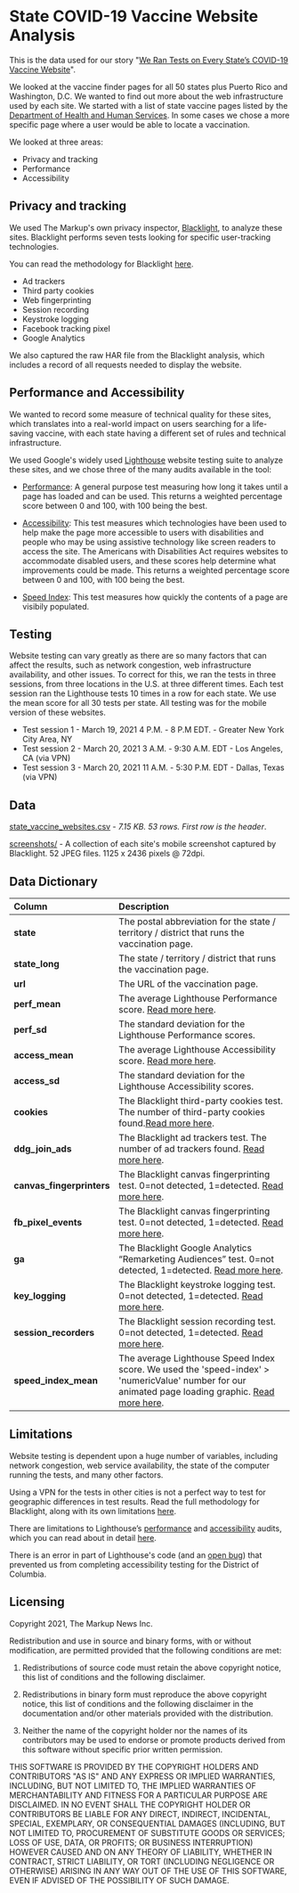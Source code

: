 # State COVID-19 Vaccine Website Analysis

This is the data used for our story "[We Ran Tests on Every State’s COVID-19 Vaccine Website](https://themarkup.org/coronavirus/2021/03/24/we-ran-tests-on-every-states-covid-19-vaccine-website)".

We looked at the vaccine finder pages for all 50 states plus Puerto Rico and Washington, D.C. We wanted to find out more about the web infrastructure used by each site. We started with a list of state vaccine pages listed by the [Department of Health and Human Services](https://www.vaccines.gov/get-vaccinated). In some cases we chose a more specific page where a user would be able to locate a vaccination.

We looked at three areas:

- Privacy and tracking
- Performance
- Accessibility

## Privacy and tracking

We used The Markup's own privacy inspector, [Blacklight](https://themarkup.org/blacklight), to analyze these sites. Blacklight performs seven tests looking for specific user-tracking technologies.

You can read the methodology for Blacklight [here](https://themarkup.org/blacklight/2020/09/22/how-we-built-a-real-time-privacy-inspector). 

- Ad trackers
- Third party cookies
- Web fingerprinting
- Session recording
- Keystroke logging
- Facebook tracking pixel
- Google Analytics

We also captured the raw HAR file from the Blacklight analysis, which includes a record of all requests needed to display the website. 

## Performance and Accessibility

We wanted to record some measure of technical quality for these sites, which translates into a real-world impact on users searching for a life-saving vaccine, with each state having a different set of rules and technical infrastructure.

We used Google's widely used [Lighthouse](https://developers.google.com/web/tools/lighthouse#cli) website testing suite to analyze these sites, and we chose three of the many audits available in the tool:

- [Performance](https://web.dev/lighthouse-performance/): A general purpose test measuring how long it takes until a page has loaded and can be used. This returns a weighted percentage score between 0 and 100, with 100 being the best.  

- [Accessibility](https://web.dev/lighthouse-accessibility/): This test measures which technologies have been used to help make the page more accessible to users with disabilities and people who may be using assistive technology like screen readers to access the site. The Americans with Disabilities Act requires websites to accommodate disabled users, and these scores help determine what improvements could be made. This returns a weighted percentage score between 0 and 100, with 100 being the best.

- [Speed Index](https://web.dev/lighthouse-accessibility/): This test measures how quickly the contents of a page are visibily populated. 

## Testing
Website testing can vary greatly as there are so many factors that can affect the results, such as network congestion, web infrastructure availability, and other issues. To correct for this, we ran the tests in three sessions, from three locations in the U.S. at three different times. Each test session ran the Lighthouse tests 10 times in a row for each state. We use the mean score for all 30 tests per state. All testing was for the mobile version of these websites. 

- Test session 1 - March 19, 2021 4 P.M. - 8 P.M EDT. - Greater New York City Area, NY 
- Test session 2 - March 20, 2021 3 A.M. - 9:30 A.M. EDT - Los Angeles, CA (via VPN)
- Test session 3 - March 20, 2021 11 A.M. - 5:30 P.M. EDT - Dallas, Texas (via VPN)

## Data
[state_vaccine_websites.csv](https://github.com/the-markup/state_covid-19-vaccine_websites_audit/blob/main/state_vaccine_websites.csv) - *7.15 KB. 53 rows. First row is the header*.

[screenshots/](https://github.com/the-markup/state_covid-19-vaccine_websites_audit/tree/main/screenshots) - A collection of each site's mobile screenshot captured by Blacklight. 52 JPEG files. 1125 x 2436 pixels @ 72dpi. 

## Data Dictionary 
												

<table border="0" class="dataframe">
  <thead>
    <tr style="text-align: left;">
      <th>Column</th>
      <th>Description</th>
    </tr>
  </thead>
  <tbody>
    <tr>
      <td><strong>state</strong></td>
      <td>The postal abbreviation for the state / territory / district that runs the vaccination page.</td>
    </tr>
    <tr>
      <td><strong>state_long</strong></td>
      <td>The state / territory / district that runs the vaccination page.</td>
    </tr>
     <tr>
      <td><strong>url</strong></td>
      <td>The URL of the vaccination page. </td>
    </tr>
     <tr>
      <td><strong>perf_mean</strong></td>
      <td>The average Lighthouse Performance score. <a href='https://web.dev/lighthouse-performance/'>Read more here</a>.</td>
    </tr>
     <tr>
      <td><strong>perf_sd</strong></td>
      <td>The standard deviation for the Lighthouse Performance scores.</td>
    </tr>
     <tr>
      <td><strong>access_mean</strong></td>
      <td>The average Lighthouse Accessibility score. <a href='https://web.dev/lighthouse-accessibility/'>Read more here</a>.</td>
    </tr>
     <tr>
      <td><strong>access_sd</strong></td>
      <td>The standard deviation for the Lighthouse Accessibility scores.</td>
    </tr>
        <tr>
      <td><strong>cookies</strong></td>
      <td>The Blacklight third-party cookies test. The number of third-party cookies found.<a href='https://themarkup.org/blacklight/2020/09/22/how-we-built-a-real-time-privacy-inspector#third-party-cookies'>Read more here</a>.</td>
    </tr>
        <tr>
      <td><strong>ddg_join_ads</strong></td>
      <td>The Blacklight ad trackers test. The number of ad trackers found. <a href='https://themarkup.org/blacklight/2020/09/22/how-we-built-a-real-time-privacy-inspector#ad-trackers'>Read more here</a>.</td>
    </tr>
        <tr>
      <td><strong>canvas_fingerprinters</strong></td>
      <td>The Blacklight canvas fingerprinting test. 0=not detected, 1=detected. <a href='https://themarkup.org/blacklight/2020/09/22/how-we-built-a-real-time-privacy-inspector#canvas-fingerprinting'>Read more here</a>.</td>
    </tr>
        <tr>
      <td><strong>fb_pixel_events</strong></td>
      <td>The Blacklight canvas fingerprinting test. 0=not detected, 1=detected. <a href='https://themarkup.org/blacklight/2020/09/22/how-we-built-a-real-time-privacy-inspector#facebook-pixel'>Read more here</a>. </td>
    </tr>
        <tr>
      <td><strong>ga</strong></td>
      <td>The Blacklight Google Analytics “Remarketing Audiences” test. 0=not detected, 1=detected. <a href='https://themarkup.org/blacklight/2020/09/22/how-we-built-a-real-time-privacy-inspector#google-analytics-remarketing-audiences'>Read more here</a>.</td>
    </tr>
    <tr>
        <td><strong>key_logging</strong></td>
      <td>The Blacklight keystroke logging test. 0=not detected, 1=detected. <a href='https://themarkup.org/blacklight/2020/09/22/how-we-built-a-real-time-privacy-inspector#key-logging'>Read more here</a>.</td>
    </tr>
    <tr>
        <td><strong>session_recorders</strong></td>
      <td>The Blacklight session recording test. 0=not detected, 1=detected. <a href='https://themarkup.org/blacklight/2020/09/22/how-we-built-a-real-time-privacy-inspector#session-recording'>Read more here</a>.</td>
    </tr>    
    <tr>
        <td><strong>speed_index_mean
</strong></td>
      <td>The average Lighthouse Speed Index score. We used the 'speed-index' > 'numericValue' number for our animated page loading graphic. <a href='https://web.dev/speed-index/'>Read more here</a>.</td>
    </tr>    



  </tbody>
</table>


## Limitations

Website testing is dependent upon a huge number of variables, including network congestion, web service availability, the state of the computer running the tests, and many other factors. 

Using a VPN for the tests in other cities is not a perfect way to test for geographic differences in test results. 
Read the full methodology for Blacklight, along with its own limitations [here](https://themarkup.org/blacklight/2020/09/22/how-we-built-a-real-time-privacy-inspector#limitations). 

There are limitations to Lighthouse’s [performance](https://web.dev/performance-scoring/) and [accessibility](https://web.dev/accessibility-scoring/) audits, which you can read about in detail [here](https://web.dev/learn/#lighthouse). 

There is an error in part of Lighthouse's code (and an [open bug](https://github.com/dequelabs/axe-core/issues/2674)) that prevented us from completing accessibility testing for the District of Columbia.  

## Licensing
Copyright 2021, The Markup News Inc.

Redistribution and use in source and binary forms, with or without modification, are permitted provided that the following conditions are met:

1. Redistributions of source code must retain the above copyright notice, this list of conditions and the following disclaimer.

2. Redistributions in binary form must reproduce the above copyright notice, this list of conditions and the following disclaimer in the documentation and/or other materials provided with the distribution.

3. Neither the name of the copyright holder nor the names of its contributors may be used to endorse or promote products derived from this software without specific prior written permission.

THIS SOFTWARE IS PROVIDED BY THE COPYRIGHT HOLDERS AND CONTRIBUTORS "AS IS" AND ANY EXPRESS OR IMPLIED WARRANTIES, INCLUDING, BUT NOT LIMITED TO, THE IMPLIED WARRANTIES OF MERCHANTABILITY AND FITNESS FOR A PARTICULAR PURPOSE ARE DISCLAIMED. IN NO EVENT SHALL THE COPYRIGHT HOLDER OR CONTRIBUTORS BE LIABLE FOR ANY DIRECT, INDIRECT, INCIDENTAL, SPECIAL, EXEMPLARY, OR CONSEQUENTIAL DAMAGES (INCLUDING, BUT NOT LIMITED TO, PROCUREMENT OF SUBSTITUTE GOODS OR SERVICES; LOSS OF USE, DATA, OR PROFITS; OR BUSINESS INTERRUPTION) HOWEVER CAUSED AND ON ANY THEORY OF LIABILITY, WHETHER IN CONTRACT, STRICT LIABILITY, OR TORT (INCLUDING NEGLIGENCE OR OTHERWISE) ARISING IN ANY WAY OUT OF THE USE OF THIS SOFTWARE, EVEN IF ADVISED OF THE POSSIBILITY OF SUCH DAMAGE.
